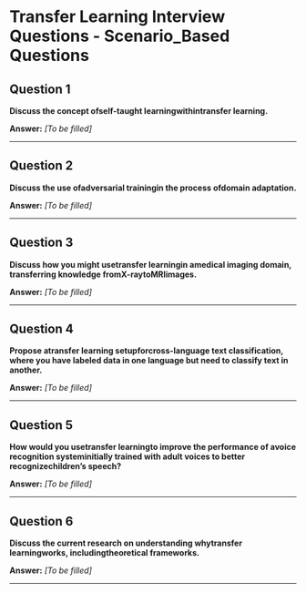 # Transfer Learning Interview Questions - Scenario_Based Questions

## Question 1

**Discuss the concept ofself-taught learningwithintransfer learning.**

**Answer:** _[To be filled]_

---

## Question 2

**Discuss the use ofadversarial trainingin the process ofdomain adaptation.**

**Answer:** _[To be filled]_

---

## Question 3

**Discuss how you might usetransfer learningin amedical imaging domain, transferring knowledge fromX-raytoMRIimages.**

**Answer:** _[To be filled]_

---

## Question 4

**Propose atransfer learning setupforcross-language text classification, where you have labeled data in one language but need to classify text in another.**

**Answer:** _[To be filled]_

---

## Question 5

**How would you usetransfer learningto improve the performance of avoice recognition systeminitially trained with adult voices to better recognizechildren’s speech?**

**Answer:** _[To be filled]_

---

## Question 6

**Discuss the current research on understanding whytransfer learningworks, includingtheoretical frameworks.**

**Answer:** _[To be filled]_

---

